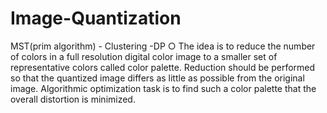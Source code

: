 # Image-Quantization
 MST(prim algorithm) - Clustering -DP  ○ The idea is to reduce the number of colors in a full resolution digital color image to a smaller set of representative colors called color palette. Reduction should be performed so that the quantized image differs as little as possible from the original image. Algorithmic optimization task is to find such a color palette that the overall distortion is minimized.  
